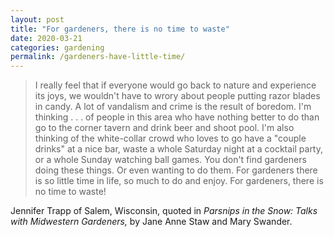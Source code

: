 ```yaml
---
layout: post
title: "For gardeners, there is no time to waste"
date: 2020-03-21
categories: gardening
permalink: /gardeners-have-little-time/
---
```


> I really feel that if everyone would go back to nature and experience its joys, we wouldn't have to wrory about people putting razor blades in candy. A lot of vandalism and crime is the result of boredom. I'm thinking . . . of people in this area who have nothing better to do than go to the corner tavern and drink beer and shoot pool. I'm also thinking of the white-collar crowd who loves to go have a "couple drinks" at a nice bar, waste a whole Saturday night at a cocktail party, or a whole Sunday watching ball games. You don't find gardeners doing these things. Or even wanting to do them. For gardeners there is so little time in life, so much to do and enjoy. For gardeners, there is no time to waste!

Jennifer Trapp of Salem, Wisconsin, quoted in *Parsnips in the Snow: Talks with Midwestern Gardeners,* by Jane Anne Staw and Mary Swander. 
